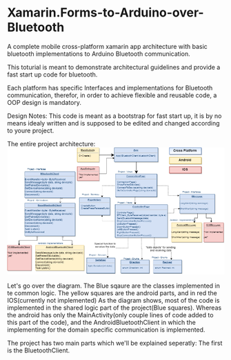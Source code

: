 # Xamarin.Forms-to-Arduino-over-Bluetooth
A complete mobile cross-platform xamarin app architecture with basic bluetooth implementations to Arduino Bluetooth communication.


This toturial is meant to demonstrate architectural guidelines and provide a fast start up code for bluetooth.


Each platform has specific Interfaces and implementations for Bluetooth communication, therefor, in order to achieve flexible and reusable code, a OOP design is mandatory.

Design Notes:
This code is meant as a bootstrap for fast start up, it is by no means idealy written and is supposed to be edited and changed according to youre project.

The entire project architecture:
![](Tutorial_Images/ArduinoApp_The_project_with_unimplemented.png)

Let's go over the diagram.
The Blue sqaure are the classes implemented in te common logic. The yellow squares are the android parts, and in red the IOS(currently not implemented)
As the diagram shows, most of the code is implemented in the shared logic part of the project(Blue squares). Whereas the android has only the MainActivity(only couple lines of code added to this part of the code), and the AndroidBluetoothClient in which the implementing for the domain specific communication is implemented.

The project has two main parts which we'll be explained seperatly:
The first is the BluetoothClient.


